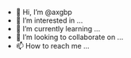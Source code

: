 - 👋 Hi, I’m @axgbp
- 👀 I’m interested in ...
- 🌱 I’m currently learning ...
- 💞️ I’m looking to collaborate on ...
- 📫 How to reach me ...

<!---
axgbp/axgbp is a ✨ special ✨ repository because its `README.md` (this file) appears on your GitHub profile.
You can click the Preview link to take a look at your changes.
--->

